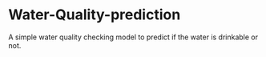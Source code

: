 # Water-Quality-prediction

A simple water quality checking model to predict if the water is drinkable or not.
